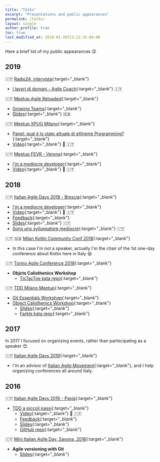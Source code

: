 ```yaml
---
title: "Talks"
excerpt: "Presentations and public appearances"
permalink: /talks/
layout: single
author_profile: true
toc: true
last_modified_at: 2019-03-28T23:12:35-04:00
---
```

Here a brief list of my public appearances :blush:

## 2019

:it: [Radio24, intervista](http://www.radio24.ilsole24ore.com/programma/i-lavori-di-domani/){:target="_blank"}  
 * [I lavori di domani - Agile Coach](http://www.radio24.ilsole24ore.com/programma/i-lavori-di-domani/agile-coach-175941-AC0jYqU){:target="_blank"} :it:

:it: [Meetup Agile Reloaded](https://www.meetup.com/it-IT/Agile-Reloaded-Meetup/){:target="_blank"}  
 * [Growing Teams](https://www.meetup.com/it-IT/Agile-Reloaded-Meetup/events/262065465/){:target="_blank"}
  * [Slides](https://www.slideshare.net/FerdinandoSantacroce/growing-teams-152158846){:target="_blank"} :uk:

:it: [Meetup XPUG Milano](https://www.meetup.com/it-IT/Milano-eXtreme-Programming-User-Group){:target="_blank"}  
 * [Panel: qual è lo stato attuale di eXtreme Programming?](https://www.meetup.com/it-IT/Milano-eXtreme-Programming-User-Group/events/260548356/){:target="_blank"}
  * [Video](https://www.youtube.com/watch?v=4CBU7G7s-wE){:target="_blank"} :movie_camera: :it:

:it: [Meetup FEVR - Verona](http://www.fevr.it){:target="_blank"}  
 * [I'm a mediocre developer](http://www.fevr.it/eventi/2019/03/im-a-mediocre-developer/){:target="_blank"}
  * [Video](https://www.facebook.com/marco.albarelli1/videos/10216948832264643/){:target="_blank"} :movie_camera: :it:

## 2018
:it: [Italian Agile Days 2018 - Brescia](https://www.agileday.it){:target="_blank"}  
 * [I'm a mediocre developer](https://www.agileday.it/front/sessions/im-a-mediocre-developer/){:target="_blank"}
  * [Video](https://vimeo.com/306402799){:target="_blank"} :movie_camera: :it:
  * [Feedback](https://www.linkedin.com/feed/update/urn:li:activity:6479380811970801664){:target="_blank"}
  * [Slides](https://www.slideshare.net/FerdinandoSantacroce/im-a-mediocre-developer){:target="_blank"} :it:
  * [Sono uno sviluppatore mediocre](http://www.mokabyte.it/2018/11/sviluppatoremediocre/){:target="_blank"} :it:

:it: :uk: [Milan Kotlin Community Conf 2018](https://milan.kotlincommunityconf.com){:target="_blank"}  
 * In this case I'm not a speaker, actually I'm the chair of the 1st one-day conference about Kotlin here in Italy :smiley:

:it: [Torino Agile Conference 2018](https://www.agileday.it/mini/2018/torino/#ferdinandosantacroce){:target="_blank"}  
* **Objcts Calisthenics Workshop**
  * [TicTacToe kata repo](https://github.com/jesuswasrasta/TicTacToe){:target="_blank"}

:it: [TDD Milano Meetup](https://www.meetup.com/it-IT/TDD-Milano){:target="_blank"}  
* [Git Essentials Workshop](https://www.meetup.com/it-IT/TDD-Milano/events/245383610/){:target="_blank"}
* [Object Calisthenics Workshop](https://www.meetup.com/it-IT/TDD-Milano/events/247937838/){:target="_blank"}
  * [Slides](https://www.slideshare.net/FerdinandoSantacroce/object-calisthenics-tdd-milano){:target="_blank"}
  * [Farkle kata repo](https://github.com/jesuswasrasta/KataFarkle){:target="_blank"}

## 2017
In 2017 I focused on organizing events, rather than partecipating as a speaker :blush:  

:it: [Italian Agile Days 2016](http://www.agileday.it/){:target="_blank"}
* I'm an advisor of [Italian Agile Movement](http://www.agilemovement.it/){:target="_blank"}, and I help organizing conferences all around Italy.

## 2016
:it: [Italian Agile Days 2016 - Pavia](http://www.agileday.it/2016/){:target="_blank"}
* [TDD a piccoli passi](http://www.agileday.it/front/sessions/4888/){:target="_blank"}
  * [Video](https://vimeo.com/198011164){:target="_blank"} :movie_camera: :it:
  * [Feedback](https://joind.in/event/iad16---italian-agile-days-2016/tdd-a-piccoli-passi){:target="_blank"}
  * [Slides](https://www.slideshare.net/FerdinandoSantacroce/tdd-a-piccoli-passi){:target="_blank"}
  * [GitHub repo](https://github.com/jesuswasrasta/SmallStepsTDD){:target="_blank"}

:it: [Mini Italian Agile Day, Savona, 2016](http://www.agileday.it/mini/2016/savona/){:target="_blank"}
* **Agile versioning with Git** 
  * [Slides](https://www.slideshare.net/FerdinandoSantacroce/agile-versioning-with-git-60998779){:target="_blank"}

